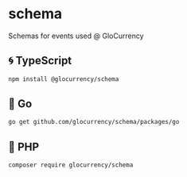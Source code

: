 # schema
Schemas for events used @ GloCurrency

## 🌀 TypeScript

```bash
npm install @glocurrency/schema
```

## 🐹 Go
```bash
go get github.com/glocurrency/schema/packages/go
```

## 🐘 PHP
```bash
composer require glocurrency/schema
```